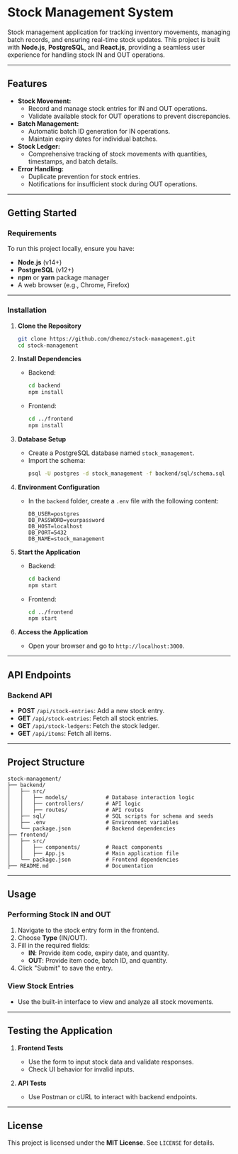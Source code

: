 # **Stock Management System**

Stock management application for tracking inventory movements, managing batch records, and ensuring real-time stock updates. This project is built with **Node.js**, **PostgreSQL**, and **React.js**, providing a seamless user experience for handling stock IN and OUT operations.

---

## **Features**

- **Stock Movement:**
  - Record and manage stock entries for IN and OUT operations.
  - Validate available stock for OUT operations to prevent discrepancies.
- **Batch Management:**
  - Automatic batch ID generation for IN operations.
  - Maintain expiry dates for individual batches.
- **Stock Ledger:**
  - Comprehensive tracking of stock movements with quantities, timestamps, and batch details.
- **Error Handling:**
  - Duplicate prevention for stock entries.
  - Notifications for insufficient stock during OUT operations.

---

## **Getting Started**

### **Requirements**

To run this project locally, ensure you have:

- **Node.js** (v14+)
- **PostgreSQL** (v12+)
- **npm** or **yarn** package manager
- A web browser (e.g., Chrome, Firefox)

---

### **Installation**

1. **Clone the Repository**
   ```bash
   git clone https://github.com/dhemoz/stock-management.git
   cd stock-management
   ```

2. **Install Dependencies**
   - Backend:
     ```bash
     cd backend
     npm install
     ```
   - Frontend:
     ```bash
     cd ../frontend
     npm install
     ```

3. **Database Setup**
   - Create a PostgreSQL database named `stock_management`.
   - Import the schema:
     ```bash
     psql -U postgres -d stock_management -f backend/sql/schema.sql
     ```

4. **Environment Configuration**
   - In the `backend` folder, create a `.env` file with the following content:
     ```plaintext
     DB_USER=postgres
     DB_PASSWORD=yourpassword
     DB_HOST=localhost
     DB_PORT=5432
     DB_NAME=stock_management
     ```

5. **Start the Application**
   - Backend:
     ```bash
     cd backend
     npm start
     ```
   - Frontend:
     ```bash
     cd ../frontend
     npm start
     ```

6. **Access the Application**
   - Open your browser and go to `http://localhost:3000`.

---

## **API Endpoints**

### **Backend API**

- **POST** `/api/stock-entries`: Add a new stock entry.
- **GET** `/api/stock-entries`: Fetch all stock entries.
- **GET** `/api/stock-ledgers`: Fetch the stock ledger.
- **GET** `/api/items`: Fetch all items.

---

## **Project Structure**

```
stock-management/
├── backend/
│   ├── src/
│   │   ├── models/            # Database interaction logic
│   │   ├── controllers/       # API logic
│   │   ├── routes/            # API routes
│   ├── sql/                   # SQL scripts for schema and seeds
│   ├── .env                   # Environment variables
│   └── package.json           # Backend dependencies
├── frontend/
│   ├── src/
│   │   ├── components/        # React components
│   │   ├── App.js             # Main application file
│   └── package.json           # Frontend dependencies
├── README.md                  # Documentation
```

---

## **Usage**

### **Performing Stock IN and OUT**

1. Navigate to the stock entry form in the frontend.
2. Choose **Type** (IN/OUT).
3. Fill in the required fields:
   - **IN**: Provide item code, expiry date, and quantity.
   - **OUT**: Provide item code, batch ID, and quantity.
4. Click "Submit" to save the entry.

### **View Stock Entries**
- Use the built-in interface to view and analyze all stock movements.

---

## **Testing the Application**

1. **Frontend Tests**
   - Use the form to input stock data and validate responses.
   - Check UI behavior for invalid inputs.

2. **API Tests**
   - Use Postman or cURL to interact with backend endpoints.

---


## **License**

This project is licensed under the **MIT License**. See `LICENSE` for details.

